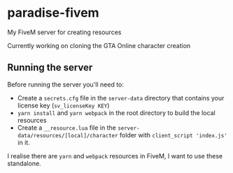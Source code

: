 # paradise-fivem
My FiveM server for creating resources

Currently working on cloning the GTA Online character creation

## Running the server
Before running the server you'll need to:
 - Create a `secrets.cfg` file in the `server-data` directory that contains your license key (`sv_licenseKey KEY`)
 - `yarn install` and `yarn webpack` in the root directory to build the local resources
 - Create a `__resource.lua` file in the `server-data/resources/[local]/character` folder with `client_script 'index.js'` in it.
 
I realise there are `yarn` and `webpack` resources in FiveM, I want to use these standalone.
